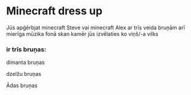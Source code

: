 # Minecraft dress up

Jūs apģērbjat minecraft Steve vai minecraft Alex ar trīs veida bruņām
arī mierīga mūzika fonā skan kamēr jūs izvēlaties ko viņš/-a vilks

### ir trīs bruņas:
dimanta bruņas

dzelžu bruņas

Ādas bruņas